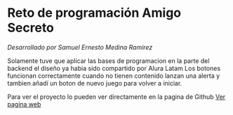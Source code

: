 # Reto de programación Amigo Secreto
_Desarrollado por Samuel Ernesto Medina Ramirez_

Solamente tuve que aplicar las bases de programacion en la parte del backend el diseño ya habia sido compartido por Alura Latam
Los botones funcionan correctamente cuando no tienen contenido lanzan una alerta y tambien añadí un boton de nuevo juego para volver 
a iniciar.


Para ver el proyecto lo pueden ver directamente en la pagina de Github [Ver pagina web](https://samuelmedina07.github.io/amigoSecretoChallenge/)




